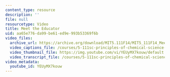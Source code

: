 ```yaml
---
content_type: resource
description: ''
file: null
resourcetype: Video
title: Meet the Educator
uid: aa65e776-da99-be61-ed9e-993b53369f6b
video_files:
  archive_url: https://archive.org/download/MIT5.111F14/MIT5_111F14_MeetTheEducator_300k.mp4
  video_captions_file: /courses/5-111sc-principles-of-chemical-science-fall-2014/cf95fad5e9da5a979ec8c0455399dc9f_YEUyMX7kouw.vtt
  video_thumbnail_file: https://img.youtube.com/vi/YEUyMX7kouw/default.jpg
  video_transcript_file: /courses/5-111sc-principles-of-chemical-science-fall-2014/04e5bdaa0eb256baef2d4471846185cb_YEUyMX7kouw.pdf
video_metadata:
  youtube_id: YEUyMX7kouw
---
```

